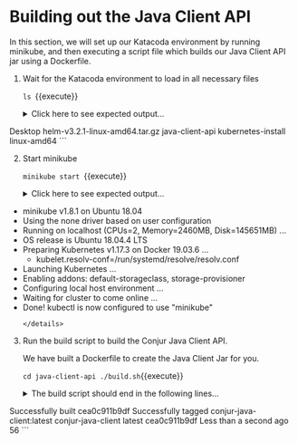 # Building out the Java Client API

In this section, we will set up our Katacoda environment by running minikube, and then executing a script file which builds our Java Client API jar using a Dockerfile.

1. Wait for the Katacoda environment to load in all necessary files

   `ls
   `{{execute}}

   <details>
     <summary>Click here to see expected output...</summary>
     ```
Desktop  helm-v3.2.1-linux-amd64.tar.gz  java-client-api  kubernetes-install  linux-amd64
     ```
   </details>

2. Start minikube

   `minikube start
   `{{execute}}

   <details>
     <summary>Click here to see expected output...</summary>
     ```
 * minikube v1.8.1 on Ubuntu 18.04
 * Using the none driver based on user configuration
 * Running on localhost (CPUs=2, Memory=2460MB, Disk=145651MB) ...
 * OS release is Ubuntu 18.04.4 LTS
 * Preparing Kubernetes v1.17.3 on Docker 19.03.6 ...
      - kubelet.resolv-conf=/run/systemd/resolve/resolv.conf
 * Launching Kubernetes ...
 * Enabling addons: default-storageclass, storage-provisioner
 * Configuring local host environment ...
 * Waiting for cluster to come online ...
 * Done! kubectl is now configured to use "minikube"
     ```
   </details>

3. Run the build script to build the Conjur Java Client API.

   We have built a Dockerfile to create the Java Client Jar for you.

   `
cd java-client-api
./build.sh
   `{{execute}}

   <details>
     <summary>The build script should end in the following lines...</summary>
     ```
Successfully built cea0c911b9df
Successfully tagged conjur-java-client:latest
conjur-java-client                              latest              cea0c911b9df        Less than a second ago   56
     ```
   </details>
